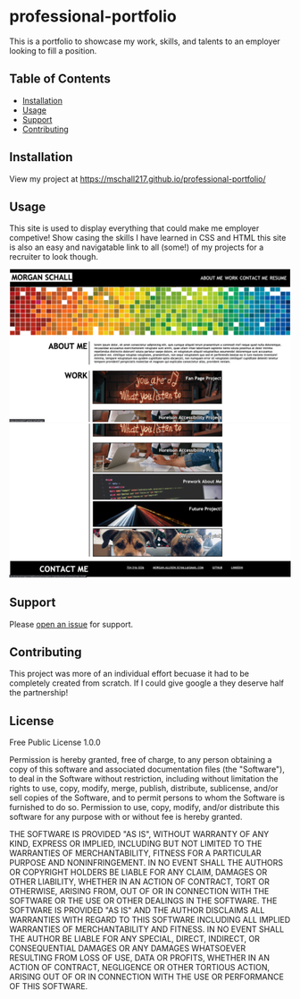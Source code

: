 # professional-portfolio
This is a portfolio to showcase my work, skills, and talents to an employer looking to fill a position. 

## Table of Contents

- [Installation](#installation)
- [Usage](#usage)
- [Support](#support)
- [Contributing](#contributing)

## Installation

View my project at https://mschall217.github.io/professional-portfolio/

## Usage

This site is used to display everything that could make me employer competive! Show casing the skills I have learned in CSS and HTML this site is also an easy and navigatable link to all (some!) of my projects for a recruiter to look though. 


![screenshot 1](assets/images/screenshot1.png)
![screenshot 1](assets/images/screenshot2.png)



## Support

Please [open an issue](https://github.com/mschall217/professional-portfolio/issues/new) for support.

## Contributing

This project was more of an individual effort becuase it had to be completely created from scratch. If I could give google a they deserve half the partnership! 

## License 

Free Public License 1.0.0

Permission is hereby granted, free of charge, to any person obtaining a copy
of this software and associated documentation files (the "Software"), to deal
in the Software without restriction, including without limitation the rights
to use, copy, modify, merge, publish, distribute, sublicense, and/or sell
copies of the Software, and to permit persons to whom the Software is
furnished to do so.
Permission to use, copy, modify, and/or distribute this software for
any purpose with or without fee is hereby granted.

THE SOFTWARE IS PROVIDED "AS IS", WITHOUT WARRANTY OF ANY KIND, EXPRESS OR
IMPLIED, INCLUDING BUT NOT LIMITED TO THE WARRANTIES OF MERCHANTABILITY,
FITNESS FOR A PARTICULAR PURPOSE AND NONINFRINGEMENT. IN NO EVENT SHALL THE
AUTHORS OR COPYRIGHT HOLDERS BE LIABLE FOR ANY CLAIM, DAMAGES OR OTHER
LIABILITY, WHETHER IN AN ACTION OF CONTRACT, TORT OR OTHERWISE, ARISING FROM,
OUT OF OR IN CONNECTION WITH THE SOFTWARE OR THE USE OR OTHER DEALINGS IN
THE SOFTWARE.
THE SOFTWARE IS PROVIDED "AS IS" AND THE AUTHOR DISCLAIMS ALL
WARRANTIES WITH REGARD TO THIS SOFTWARE INCLUDING ALL IMPLIED WARRANTIES
OF MERCHANTABILITY AND FITNESS. IN NO EVENT SHALL THE AUTHOR BE LIABLE
FOR ANY SPECIAL, DIRECT, INDIRECT, OR CONSEQUENTIAL DAMAGES OR ANY
DAMAGES WHATSOEVER RESULTING FROM LOSS OF USE, DATA OR PROFITS, WHETHER IN
AN ACTION OF CONTRACT, NEGLIGENCE OR OTHER TORTIOUS ACTION, ARISING OUT
OF OR IN CONNECTION WITH THE USE OR PERFORMANCE OF THIS SOFTWARE.